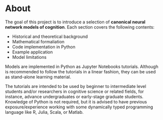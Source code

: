 # About

The goal of this project is to introduce a selection of **canonical neural network models of cognition**. Each section covers the following contents:

- Historical and theoretical background
- Mathematical formaliation
- Code implementation in Python
- Example application
- Model limitations

Models are implemented in Python as Jupyter Notebooks tutorials. Although is recommended to follow the tutorials in a linear fashion, they can be used as stand-alone learning material.

The tutorials are intended to be used by beginner to intermediate level students and/or researchers in cognitive science or related fields, for instance, advance undergraduates or early-stage graduate students. Knowledge of Python is not required, but it is advised to have previous exposure/experience working with some dynamically typed programming language like R, Julia, Scala, or Matlab.
